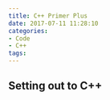 ```yaml
---
title: C++ Primer Plus
date: 2017-07-11 11:28:10
categories: 
- Code
- C++
tags:
---
```


## Setting out to C++
